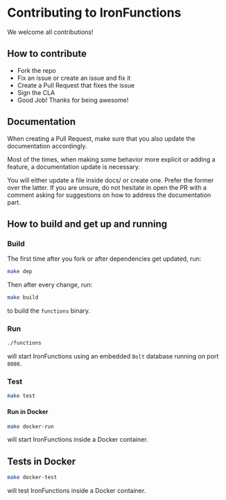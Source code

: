 # Contributing to IronFunctions

We welcome all contributions!

## How to contribute

* Fork the repo
* Fix an issue or create an issue and fix it
* Create a Pull Request that fixes the issue
* Sign the CLA
* Good Job! Thanks for being awesome!

## Documentation

When creating a Pull Request, make sure that you also update the documentation
accordingly.

Most of the times, when making some behavior more explicit or adding a feature,
a documentation update is necessary.

You will either update a file inside docs/ or create one. Prefer the former over
the latter. If you are unsure, do not hesitate in open the PR with a comment
asking for suggestions on how to address the documentation part.

## How to build and get up and running

### Build

The first time after you fork or after dependencies get updated, run:

```sh
make dep
```

Then after every change, run:

```sh
make build
```

to build the `functions` binary.

### Run

```sh
./functions
```

will start IronFunctions using an embedded `Bolt` database running on port `8080`.

### Test

```sh
make test
```

#### Run in Docker

```sh
make docker-run
```

will start IronFunctions inside a Docker container.

## Tests in Docker

```sh
make docker-test

```

will test IronFunctions inside a Docker container.

